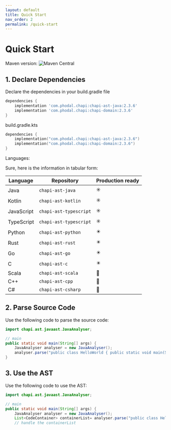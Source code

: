 ```yaml
---
layout: default
title: Quick Start
nav_order: 2
permalink: /quick-start
---
```


# Quick Start

Maven version: ![Maven Central](https://img.shields.io/maven-central/v/com.phodal.chapi/chapi-domain)

## 1. Declare Dependencies

Declare the dependencies in your build.gradle file

```groovy
dependencies {
    implementation 'com.phodal.chapi:chapi-ast-java:2.3.6'
    implementation 'com.phodal.chapi:chapi-domain:2.3.6'
}
```

build.gradle.kts

```kotlin
dependencies {
    implementation("com.phodal.chapi:chapi-ast-java:2.3.6")
    implementation("com.phodal.chapi:chapi-domain:2.3.6")
}
```

Languages:

Sure, here is the information in tabular form:

| Language   | Repository               | Production ready |
|------------|--------------------------|------------------|
| Java       | `chapi-ast-java`         | ✳️               |
| Kotlin     | `chapi-ast-kotlin`       | ✳️               |
| JavaScript | `chapi-ast-typescript`   | ✳️               |
| TypeScript | `chapi-ast-typescript`   | ✳️               |
| Python     | `chapi-ast-python`       | ✴️               |
| Rust       | `chapi-ast-rust`         | ✴️               |
| Go         | `chapi-ast-go`           | ✴️               |
| C          | `chapi-ast-c`            | ✴️               |
| Scala      | `chapi-ast-scala`      	 | 🔨               |
| C++        | `chapi-ast-cpp`        	 | 🔨               |
| C#         | `chapi-ast-csharp`     	 | 🔨               |

## 2. Parse Source Code

Use the following code to parse the source code:

```java
import chapi.ast.javaast.JavaAnalyser;

// main
public static void main(String[] args) {
    JavaAnalyser analyser = new JavaAnalyser();
    analyser.parse("public class HelloWorld { public static void main(String[] args) { System.out.println(\"Hello, World\"); } }", "HelloWorld.java");
}
```

## 3. Use the AST

Use the following code to use the AST:

```java
import chapi.ast.javaast.JavaAnalyser;

// main
public static void main(String[] args) {
    JavaAnalyser analyser = new JavaAnalyser();
    List<CodeContainer> containerList= analyser.parse("public class HelloWorld { public static void main(String[] args) { System.out.println(\"Hello, World\"); } }", "HelloWorld.java");
    // handle the containerList
```
